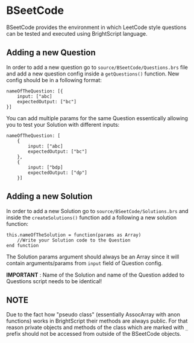 # BSeetCode
BSeetCode provides the environment in which LeetCode style questions can be tested and executed using BrightScript language.

## Adding a new Question
In order to add a new question go to `source/BSeetCode/Questions.brs` file and add a new question config inside a `getQuestions()` function. New config should be in a following format:

    nameOfTheQuestion: [{
	    input: ["abc]
	    expectedOutput: ["bc"]
    }]
You can add multiple params for the same Question essentically allowing you to test your Solution with different inputs:

    nameOfTheQuestion: [
        {
	        input: ["abc] 
	        expectedOutput: ["bc"]
        },
        {
	        input: ["bdp]
	        expectedOutput: ["dp"]
        }] 
## Adding a new Solution
In order to add a new Solution go to `source/BSeetCode/Solutions.brs` and inside the `createSolutions()` function add a following a new solution function:

    this.nameOfTheSolution = function(params as Array)
	    //Write your Solution code to the Question
    end function
The Solution params argument should always be an Array since it will contain arguments/params from `input` field of Question config.

**IMPORTANT** : Name of the Solution and name of the Question added to Questions script needs to be identical!

## NOTE
Due to the fact how "pseudo class" (essentially AssocArray with anon functions) works in BrightScript their methods are always public. For that reason private objects and methods of the class which are marked with `_` prefix should not be accessed from outside of the BSeetCode objects.